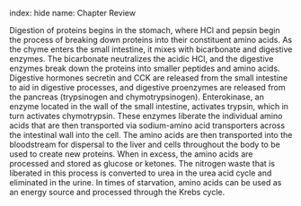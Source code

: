 index: hide
name: Chapter Review

Digestion of proteins begins in the stomach, where HCl and pepsin begin the process of breaking down proteins into their constituent amino acids. As the chyme enters the small intestine, it mixes with bicarbonate and digestive enzymes. The bicarbonate neutralizes the acidic HCl, and the digestive enzymes break down the proteins into smaller peptides and amino acids. Digestive hormones secretin and CCK are released from the small intestine to aid in digestive processes, and digestive proenzymes are released from the pancreas (trypsinogen and chymotrypsinogen). Enterokinase, an enzyme located in the wall of the small intestine, activates trypsin, which in turn activates chymotrypsin. These enzymes liberate the individual amino acids that are then transported via sodium-amino acid transporters across the intestinal wall into the cell. The amino acids are then transported into the bloodstream for dispersal to the liver and cells throughout the body to be used to create new proteins. When in excess, the amino acids are processed and stored as glucose or ketones. The nitrogen waste that is liberated in this process is converted to urea in the urea acid cycle and eliminated in the urine. In times of starvation, amino acids can be used as an energy source and processed through the Krebs cycle.
